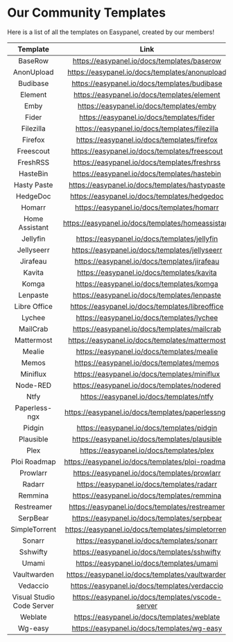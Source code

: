 # Our Community Templates
Here is a list of all the templates on Easypanel, created by our members!

| **Template**              | **Link**                                          |
|:-------------------------:|:-------------------------------------------------:|
| BaseRow                   | https://easypanel.io/docs/templates/baserow       |
| AnonUpload                | https://easypanel.io/docs/templates/anonupload    |
| Budibase                  | https://easypanel.io/docs/templates/budibase      |
| Element                   | https://easypanel.io/docs/templates/element       |
| Emby                      | https://easypanel.io/docs/templates/emby          |
| Fider                     | https://easypanel.io/docs/templates/fider         |
| Filezilla                 | https://easypanel.io/docs/templates/filezilla     |
| Firefox                   | https://easypanel.io/docs/templates/firefox       |
| Freescout                 | https://easypanel.io/docs/templates/freescout     |
| FreshRSS                  | https://easypanel.io/docs/templates/freshrss      |
| HasteBin                  | https://easypanel.io/docs/templates/hastebin      |
| Hasty Paste               | https://easypanel.io/docs/templates/hastypaste    |
| HedgeDoc                  | https://easypanel.io/docs/templates/hedgedoc      |
| Homarr                    | https://easypanel.io/docs/templates/homarr        |
| Home Assistant            | https://easypanel.io/docs/templates/homeassistant |
| Jellyfin                  | https://easypanel.io/docs/templates/jellyfin      |
| Jellyseerr                | https://easypanel.io/docs/templates/jellyseerr    |
| Jirafeau                  | https://easypanel.io/docs/templates/jirafeau      |
| Kavita                    | https://easypanel.io/docs/templates/kavita        |
| Komga                     | https://easypanel.io/docs/templates/komga         |
| Lenpaste                  | https://easypanel.io/docs/templates/lenpaste      |
| Libre Office              | https://easypanel.io/docs/templates/libreoffice   |
| Lychee                    | https://easypanel.io/docs/templates/lychee        |
| MailCrab                  | https://easypanel.io/docs/templates/mailcrab      |
| Mattermost                | https://easypanel.io/docs/templates/mattermost    |
| Mealie                    | https://easypanel.io/docs/templates/mealie        |
| Memos                     | https://easypanel.io/docs/templates/memos         |
| Miniflux                  | https://easypanel.io/docs/templates/miniflux      |
| Node-RED                  | https://easypanel.io/docs/templates/nodered       |
| Ntfy                      | https://easypanel.io/docs/templates/ntfy          |
| Paperless-ngx             | https://easypanel.io/docs/templates/paperlessngx  |
| Pidgin                    | https://easypanel.io/docs/templates/pidgin        |
| Plausible                 | https://easypanel.io/docs/templates/plausible     |
| Plex                      | https://easypanel.io/docs/templates/plex          |
| Ploi Roadmap              | https://easypanel.io/docs/templates/ploi-roadmap  |
| Prowlarr                  | https://easypanel.io/docs/templates/prowlarr      |
| Radarr                    | https://easypanel.io/docs/templates/radarr        |
| Remmina                   | https://easypanel.io/docs/templates/remmina       |
| Restreamer                | https://easypanel.io/docs/templates/restreamer    |
| SerpBear                  | https://easypanel.io/docs/templates/serpbear      |
| SimpleTorrent             | https://easypanel.io/docs/templates/simpletorrent |
| Sonarr                    | https://easypanel.io/docs/templates/sonarr        |
| Sshwifty                  | https://easypanel.io/docs/templates/sshwifty      |
| Umami                     | https://easypanel.io/docs/templates/umami         |
| Vaultwarden               | https://easypanel.io/docs/templates/vaultwarden   |
| Vedaccio                  | https://easypanel.io/docs/templates/verdaccio     |
| Visual Studio Code Server | https://easypanel.io/docs/templates/vscode-server |
| Weblate                   | https://easypanel.io/docs/templates/weblate       |
| Wg-easy                   | https://easypanel.io/docs/templates/wg-easy       |
